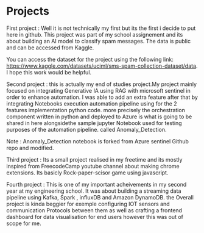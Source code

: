 # Projects

First project : Well it is not technically my first but its the first i decide to put here in github.
                This project was part of my school assignement and its about building an AI model to classify spam messages.
                The data is public and can be accessed from Kaggle.

You can access the dataset for the project using the following link: https://www.kaggle.com/datasets/uciml/sms-spam-collection-dataset/data.
I hope this work would be helpful.



Second project : this is actually my end of studies project.My project mainly focused on integrating Generative IA using RAG with
                 microsoft sentinel in order to enhance automation. I was able to add an extra feature after that by integrating Notebooks 
                 execution automation pipeline using for the 2 features implementation python code. more precisely the orchestration component
                 written in python and deployed to Azure is what is going to be shared in here alongsidethe sample jupyter Notebook used for
                 testing purposes of the automation pipeline. called Anomaly_Detection.

Note : Anomaly_Detection notebook is forked from Azure sentinel Github repo and modified. 



Third project : Its a small project realised in my freetime and its mostly inspired from FreecodeCamp youtube channel about making chrome extensions.
                Its basicly Rock-paper-scisor game using javascript.


Fourth project : This is one of my important acheivements in my second year at my engineering school. It was about building a streaming data pipeline 
                 using Kafka, Spark , influxDB and Amazon DynamoDB. the Overall project is kinda beggier for exemple configuring IOT sensors and communication
                 Protocols between them as well as crafting a frontend dashboard for data visualisation for end users however this was out of scope for me.




                 



